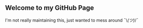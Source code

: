 ## Welcome to my GitHub Page

I'm not really maintaining this, just wanted to mess around ¯\\_(ツ)_/¯
